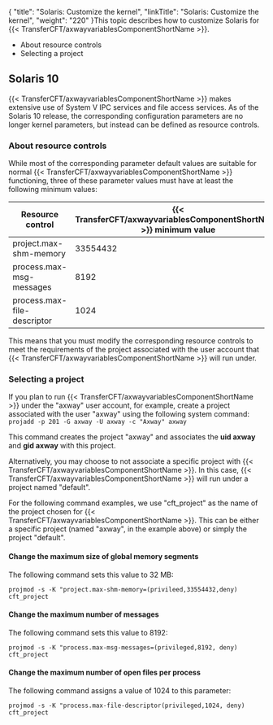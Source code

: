 {
    "title": "Solaris: Customize the kernel",
    "linkTitle": "Solaris: Customize the kernel",
    "weight": "220"
}This topic describes how to customize Solaris for {{< TransferCFT/axwayvariablesComponentShortName  >}}.

- About resource controls
- Selecting a project

<span id="Solaris_10"></span>

Solaris 10
----------

{{< TransferCFT/axwayvariablesComponentShortName  >}} makes extensive use of System V IPC services and file access services. As of the Solaris 10 release, the corresponding configuration parameters are no longer kernel parameters, but instead can be defined as resource controls.

<span id="About"></span>

### About resource controls

While most of the corresponding parameter default values are suitable for normal {{< TransferCFT/axwayvariablesComponentShortName  >}} functioning, three of these parameter values must have at least the following minimum values:


| Resource control  | {{< TransferCFT/axwayvariablesComponentShortName  >}} minimum value  |
| --- | --- |
| project.max-shm-memory  | 33554432  |
| process.max-msg-messages  | 8192  |
| process.max-file-descriptor  | 1024  |


This means that you must modify the corresponding resource controls to meet the requirements of the project associated with the user account that {{< TransferCFT/axwayvariablesComponentShortName  >}} will run under.

<span id="Selectin"></span>

### Selecting a project

If you plan to run {{< TransferCFT/axwayvariablesComponentShortName  >}} under the "axway" user account, for example, create a project associated with the user "axway" using the following system command: `projadd -p 201 -G axway -U axway -c "Axway" axway`

This command creates the project "axway" and associates the ****uid axway**** and ****gid axway**** with this project.

Alternatively, you may choose to not associate a specific project with {{< TransferCFT/axwayvariablesComponentShortName  >}}. In this case, {{< TransferCFT/axwayvariablesComponentShortName  >}} will run under a project named "default".

For the following command examples, we use "cft_project" as the name of the project chosen for {{< TransferCFT/axwayvariablesComponentShortName  >}}. This can be either a specific project (named "axway", in the example above) or simply the project "default".

#### Change the maximum size of global memory segments

The following command sets this value to 32 MB:

```
projmod -s -K "project.max-shm-memory=(privileed,33554432,deny) cft_project
```

#### Change the maximum number of messages

The following command sets this value to 8192:

```
projmod -s -K "process.max-msg-messages=(privileged,8192, deny) cft_project
```

#### Change the maximum number of open files per process

The following command assigns a value of 1024 to this parameter:

```
projmod -s -K "process.max-file-descriptor(privileged,1024, deny) cft_project
```
